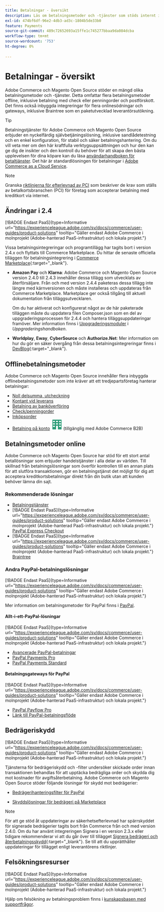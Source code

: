 ```yaml
---
title: Betalningar - översikt
description: Läs om betalningsmetoder och -tjänster som stöds internt i Adobe Commerce och Magento Open Source.
exl-id: 474bf6df-96e2-4db3-ad3c-1804b5de33b0
feature: Payments
source-git-commit: 489c72652693a15ffe1c745277bbaa9da084dcba
workflow-type: tm+mt
source-wordcount: '753'
ht-degree: 0%

---
```


# Betalningar - översikt

Adobe Commerce och Magento Open Source stöder en mängd olika betalningsmetoder och -tjänster. Detta omfattar flera betalningsmetoder offline, inklusive betalning med check eller penningorder och postförskott. Det finns också inbyggda integreringar för flera onlinesödningar och gateways, inklusive Braintree som en paketutvecklad leverantörsutökning.

>[!TIP]
>
>Betalningstjänster för Adobe Commerce och Magento Open Source erbjuder en nyckelfärdig självbetjäningslösning, inklusive sandlådetestning och en enkel konfiguration, för stabil och säker betalningshantering. Om du vill veta mer om den här kraftfulla verktygsuppsättningen och hur den kan ge dig de insikter och den kontroll du behöver för att skapa den bästa upplevelsen för dina köpare kan du läsa [användarhandboken för betaltjänster](https://experienceleague.adobe.com/docs/commerce/payment-services/guide-overview.html?lang=sv-SE). Det här är standardlösningen för betalningar i [Adobe Commerce as a Cloud Service](https://experienceleague.adobe.com/sv/docs/commerce/cloud-service/overview).

>[!NOTE]
>
>Granska [riktlinjerna för efterlevnad av PCI](../getting-started/compliance-pci.md) som beskriver de krav som ställs av betalkortsbranschen (PCI) för företag som accepterar betalning med kreditkort via internet.

## Ändringar i 2.4

[!BADGE Endast PaaS]{type=Informative url="https://experienceleague.adobe.com/sv/docs/commerce/user-guides/product-solutions" tooltip="Gäller endast Adobe Commerce i molnprojekt (Adobe-hanterad PaaS-infrastruktur) och lokala projekt."}

Vissa betalningsintegreringar och programtillägg har tagits bort i version 2.4.x och flyttats till Commerce Marketplace. Du hittar de senaste officiella tilläggen för betalningsintegrering i [Commerce Marketplace](https://marketplace.magento.com/extensions/payments-security.html){:target="_blank"}.

- **Amazon Pay** och **Klarna**: Adobe Commerce och Magento Open Source version 2.4.0 till 2.4.3 innehåller dessa tillägg som utvecklats av återförsäljare. Från och med version 2.4.4 paketeras dessa tillägg inte längre med kärnversionen och måste installeras och uppdateras från Commerce Marketplace. Marketplace ger också tillgång till aktuell dokumentation från tilläggsutvecklaren.

  Om du har aktiverat och konfigurerat något av de här paketerade tilläggen måste du uppdatera filen Composer.json som en del av uppgraderingsprocessen för 2.4.4 och hantera tilläggsuppdateringar framöver. Mer information finns i [Uppgraderingsmoduler](https://experienceleague.adobe.com/docs/commerce-operations/upgrade-guide/modules/upgrade.html?lang=sv-SE) i _Uppgraderingshandboken_.

- **Worldplay**, **Eway**, **CyberSource** och **Authorize.Net**: Mer information om hur du gör en säker övergång från dessa betalningsintegreringar finns i [DevBlog](https://community.magento.com/t5/Magento-DevBlog/Deprecation-of-Magento-core-payment-integrations/ba-p/426445){:target="_blank"}.

## Offlinebetalningsmetoder

Adobe Commerce och Magento Open Source innehåller flera inbyggda offlinebetalningsmetoder som inte kräver att ett tredjepartsföretag hanterar betalningar:

- [Noll delsumma, utcheckning](zero-subtotal-checkout.md)
- [Kontant vid leverans](cash-on-delivery.md)
- [Betalning av banköverföring](bank-transfer.md)
- [Check/penningorder](check-money-order.md)
- [Inköpsorder](purchase-order.md)
- [Betalning på konto](../b2b/enable-basic-features.md#configure-payment-on-account) ![Adobe Commerce B2B](../assets/b2b.svg) (tillgänglig med Adobe Commerce B2B)

## Betalningsmetoder online

Adobe Commerce och Magento Open Source har stöd för ett stort antal betallösningar som erbjuder handelstjänster i alla delar av världen. Till skillnad från betalningslösningar som överför kontrollen till en annan plats för att slutföra transaktionen, gör en betalningstjänst det möjligt för dig att acceptera kreditkortsbetalningar direkt från din butik utan att kunden behöver lämna din sajt.

### Rekommenderade lösningar

- [Betalningstjänster](https://experienceleague.adobe.com/docs/commerce/payment-services/guide-overview.html?lang=sv-SE)
- [!BADGE Endast PaaS]{type=Informative url="https://experienceleague.adobe.com/sv/docs/commerce/user-guides/product-solutions" tooltip="Gäller endast Adobe Commerce i molnprojekt (Adobe-hanterad PaaS-infrastruktur) och lokala projekt."} [PayPal Express Checkout](paypal-express-checkout.md)
- [!BADGE Endast PaaS]{type=Informative url="https://experienceleague.adobe.com/sv/docs/commerce/user-guides/product-solutions" tooltip="Gäller endast Adobe Commerce i molnprojekt (Adobe-hanterad PaaS-infrastruktur) och lokala projekt."} [Braintree](braintree.md)

### Andra PayPal-betalningslösningar

[!BADGE Endast PaaS]{type=Informative url="https://experienceleague.adobe.com/sv/docs/commerce/user-guides/product-solutions" tooltip="Gäller endast Adobe Commerce i molnprojekt (Adobe-hanterad PaaS-infrastruktur) och lokala projekt."}

Mer information om betalningsmetoder för PayPal finns i [PayPal](paypal.md).

#### Allt-i-ett-PayPal-lösningar

[!BADGE Endast PaaS]{type=Informative url="https://experienceleague.adobe.com/sv/docs/commerce/user-guides/product-solutions" tooltip="Gäller endast Adobe Commerce i molnprojekt (Adobe-hanterad PaaS-infrastruktur) och lokala projekt."}

- [Avancerade PayPal-betalningar](paypal-payments-advanced.md)
- [PayPal Payments Pro](paypal-payments-pro.md)
- [PayPal Payments Standard](paypal-payments-standard.md)

#### Betalningsgateways för PayPal

[!BADGE Endast PaaS]{type=Informative url="https://experienceleague.adobe.com/sv/docs/commerce/user-guides/product-solutions" tooltip="Gäller endast Adobe Commerce i molnprojekt (Adobe-hanterad PaaS-infrastruktur) och lokala projekt."}

- [PayPal Payflow Pro](paypal-payflow-pro.md)
- [Länk till PayPal-betalningsflöde](paypal-payflow-link.md)

## Bedrägeriskydd

[!BADGE Endast PaaS]{type=Informative url="https://experienceleague.adobe.com/sv/docs/commerce/user-guides/product-solutions" tooltip="Gäller endast Adobe Commerce i molnprojekt (Adobe-hanterad PaaS-infrastruktur) och lokala projekt."}

Tjänsterna för bedrägeriskydd och -filter undersöker skickade order innan transaktionen behandlas för att upptäcka bedrägliga order och skydda dig mot kostnader för avgiftsåterbetalning. Adobe Commerce och Magento Open Source stöder följande lösningar för skydd mot bedrägerier:

- [Bedrägerihanteringsfilter för PayPal](paypal.md#paypal-fraud-management-filters)

- [Skyddslösningar för bedrägeri på Marketplace][1]

>[!NOTE]
>
>För att ge stöd åt uppdateringar av säkerhetsefterlevnad har spärrskyddet för signerade bedrägerier tagits bort från Commerce från och med version 2.4.0. Om du har använt integreringen Signera i en version 2.3.x eller tidigare rekommenderar vi att du går över till tillägget [Signera bedrägeri och återbetalningsskydd](https://marketplace.magento.com/signifyd-module-connect.html){:target="_blank"}. Se till att du upprätthåller uppdateringar för tillägget enligt leverantörens riktlinjer.

## Felsökningsresurser

[!BADGE Endast PaaS]{type=Informative url="https://experienceleague.adobe.com/sv/docs/commerce/user-guides/product-solutions" tooltip="Gäller endast Adobe Commerce i molnprojekt (Adobe-hanterad PaaS-infrastruktur) och lokala projekt."}

Hjälp om felsökning av betalningsproblem finns i [kunskapsbasen med supportfrågor](https://experienceleague.adobe.com/docs/commerce-knowledge-base/kb/overview.html?lang=sv-SE).

[1]: https://marketplace.magento.com/catalogsearch/result?q=fraud%20protection
